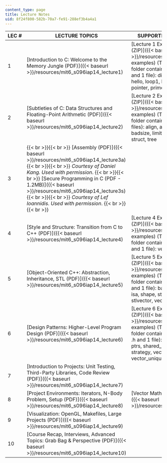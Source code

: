 ```yaml
---
content_type: page
title: Lecture Notes
uid: 8f24f800-582b-70a7-fe91-288ef3b4a4a1
---
```


| LEC # | LECTURE TOPICS | SUPPORTING FILES |
| --- | --- | --- |
| 1 | [Introduction to C: Welcome to the Memory Jungle (PDF)]({{< baseurl >}}/resources/mit6_s096iap14_lecture1) | [Lecture 1 Examples (ZIP)]({{< baseurl >}}/resources/lecture01-examples) (This Zip folder contains: 7 .c files and 1 file): diagnostic, hello, loop1, loop2, pointer, prime, printstr |
| 2 | [Subtleties of C: Data Structures and Floating-Point Arithmetic (PDF)]({{< baseurl >}}/resources/mit6_s096iap14_lecture2) | [Lecture 2 Examples (ZIP)]({{< baseurl >}}/resources/lecture02-examples) (This Zip folder contains: 7 .c files): align, alloc, badsize, limited, sizeof, struct, tree |
| 3 |  {{< br >}}{{< br >}} [Assembly (PDF)]({{< baseurl >}}/resources/mit6_s096iap14_lecture3a) {{< br >}}{{< br >}} _Courtesy of Daniel Kang. Used with permission_. {{< br >}}{{< br >}} [Secure Programming in C (PDF - 1.2MB)]({{< baseurl >}}/resources/mit6_s096iap14_lecture3s) {{< br >}}{{< br >}} _Courtesy of Lef Ioannidis. Used with permission_. {{< br >}}{{< br >}}  | &nbsp; |
| 4 | [Style and Structure: Transition from C to C++ (PDF)]({{< baseurl >}}/resources/mit6_s096iap14_lecture4) | [Lecture 4 Examples (ZIP)]({{< baseurl >}}/resources/lecture04-examples) (This Zip folder contains: 1 .cpp and 1 file): vector |
| 5 | [Object-Oriented C++: Abstraction, Inheritance, STL (PDF)]({{< baseurl >}}/resources/mit6_s096iap14_lecture5) | [Lecture 5 Examples (ZIP)]({{< baseurl >}}/resources/lecture05-examples) (This Zip folder contains 6: .cpp and 1 file): badswitch, isa, shape, stlqueue, stlvector, vector |
| 6 | [Design Patterns: Higher-Level Program Design (PDF)]({{< baseurl >}}/resources/mit6_s096iap14_lecture6) | [Lecture 6 Examples (ZIP)]({{< baseurl >}}/resources/lecture06-examples) (This Zip folder contains 6: .cpp, 1 .h and 1 file): composite, ptrs, shared\_resources, strategy, vector, vector\_unique |
| 7 | [Introduction to Projects: Unit Testing, Third-Party Libraries, Code Review (PDF)]({{< baseurl >}}/resources/mit6_s096iap14_lecture7) | &nbsp; |
| 8 | [Project Environments: Iterators, N-Body Problem, Setup (PDF)]({{< baseurl >}}/resources/mit6_s096iap14_lecture8) | [Vector Math Header (H)]({{< baseurl >}}/resources/vector3) |
| 9 | [Visualization: OpenGL, Makefiles, Large Projects (PDF)]({{< baseurl >}}/resources/mit6_s096iap14_lecture9) | &nbsp; |
| 10 | [Course Recap, Interviews, Advanced Topics: Grab Bag & Perspective (PDF)]({{< baseurl >}}/resources/mit6_s096iap14_lecture10) |